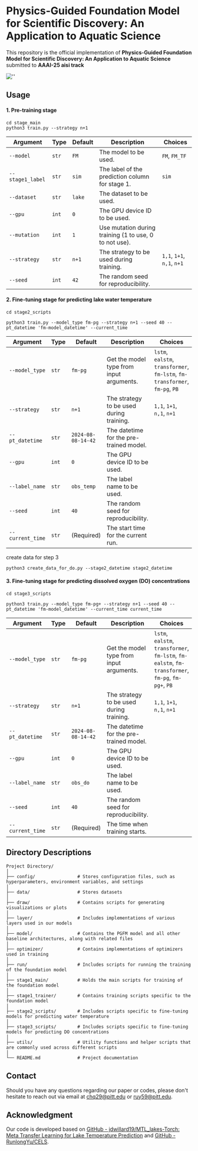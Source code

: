 
# Physics-Guided Foundation Model for Scientific Discovery: An Application to Aquatic Science
This repository is the official implementation of **Physics-Guided Foundation Model for Scientific Discovery: An Application to Aquatic Science** submitted to **AAAI-25 aisi track**


![''](img/PGFM-v5.png)

## Usage

<!-- ### Example -->
#### 1. Pre-training stage
```
cd stage_main
python3 train.py --strategy n+1
```

| Argument         | Type   | Default | Description                                                  | Choices                                                         |
| ---------------- | ------ | ------- | ------------------------------------------------------------ | --------------------------------------------------------------- |
| `--model`        | `str`  | `FM`    | The model to be used.                                        | `FM`, `FM_TF`                                                   |
| `--stage1_label` | `str`  | `sim`   | The label of the prediction column for stage 1.              | `sim`      |
| `--dataset`      | `str`  | `lake`  | The dataset to be used.                                      |                                                                 |
| `--gpu`          | `int`  | `0`     | The GPU device ID to be used.                                |                                                                 |
| `--mutation`     | `int`  | `1`     | Use mutation during training (1 to use, 0 to not use).       |                                                                 |
| `--strategy`     | `str`  | `n+1`   | The strategy to be used during training.                     | `1,1`, `1+1`, `n,1`, `n+1`                                      |
| `--seed`         | `int`  | `42`    | The random seed for reproducibility.                         |                                                                 |

#### 2. Fine-tuning stage for predicting lake water temperature
```
cd stage2_scripts

python3 train.py --model_type fm-pg --strategy n+1 --seed 40 --pt_datetime 'fm-model_datetime' --current_time
```


| Argument         | Type   | Default              | Description                                         | Choices                                                               |
| ---------------- | ------ | ------------------- | --------------------------------------------------- | --------------------------------------------------------------------- |
| `--model_type`   | `str`  | `fm-pg`             | Get the model type from input arguments.            | `lstm`, `ealstm`, `transformer`, `fm-lstm`, `fm-transformer`, `fm-pg`, `PB` |
| `--strategy`     | `str`  | `n+1`               | The strategy to be used during training.            | `1,1`, `1+1`, `n,1`, `n+1`                                            |
| `--pt_datetime`  | `str`  | `2024-08-08-14-42`  | The datetime for the pre-trained model.             |                                                                       |
| `--gpu`          | `int`  | `0`                 | The GPU device ID to be used.                       |                                                                       |
| `--label_name`   | `str`  | `obs_temp`          | The label name to be used.                          |                                                                       |
| `--seed`         | `int`  | `40`                | The random seed for reproducibility.                |                                                                       |
| `--current_time` | `str`  | (Required)          | The start time for the current run.                 |                                                                       |


create data for step 3
```
python3 create_data_for_do.py --stage2_datetime stage2_datetime
```

#### 3. Fine-tuning stage for predicting dissolved oxygen (DO) concentrations

```
cd stage3_scripts

python3 train.py --model_type fm-pg+ --strategy n+1 --seed 40 --pt_datetime 'fm-model_datetime' --current_time current_time
```
| Argument         | Type   | Default              | Description                                         | Choices                                                                         |
| ---------------- | ------ | ------------------- | --------------------------------------------------- | ------------------------------------------------------------------------------- |
| `--model_type`   | `str`  | `fm-pg`             | Get the model type from input arguments.            | `lstm`, `ealstm`, `transformer`, `fm-lstm`, `fm-ealstm`, `fm-transformer`, `fm-pg`, `fm-pg+`, `PB` |
| `--strategy`     | `str`  | `n+1`               | The strategy to be used during training.            | `1,1`, `1+1`, `n,1`, `n+1`                                                      |
| `--pt_datetime`  | `str`  | `2024-08-08-14-42`  | The datetime for the pre-trained model.             |                                                                                 |
| `--gpu`          | `int`  | `0`                 | The GPU device ID to be used.                       |                                                                                 |
| `--label_name`   | `str`  | `obs_do`            | The label name to be used.                          |                                                                                 |
| `--seed`         | `int`  | `40`                | The random seed for reproducibility.                |                                                                                 |
| `--current_time` | `str`  | (Required)          | The time when training starts.                      |                                                                                 |



## Directory Descriptions
```text
Project Directory/
│
├── config/                # Stores configuration files, such as hyperparameters, environment variables, and settings
│
├── data/                  # Stores datasets
│
├── draw/                  # Contains scripts for generating visualizations or plots
│
├── layer/                 # Includes implementations of various layers used in our models
│
├── model/                 # Contains the PGFM model and all other baseline architectures, along with related files
│
├── optimizer/             # Contains implementations of optimizers used in training
│
├── run/                   # Includes scripts for running the training of the foundation model
│
├── stage1_main/           # Holds the main scripts for training of the foundation model
│
├── stage1_trainer/        # Contains training scripts specific to the foundation model
│
├── stage2_scripts/        # Includes scripts specific to fine-tuning models for predicting water temperature
│
├── stage3_scripts/        # Includes scripts specific to fine-tuning models for predicting DO concentrations
│
├── utils/                 # Utility functions and helper scripts that are commonly used across different scripts
│
└── README.md              # Project documentation
```

## Contact

Should you have any questions regarding our paper or codes, please don't hesitate to reach out via email at chq29@pitt.edu or ruy59@pitt.edu.


## Acknowledgment 
Our code is developed based on [GitHub - jdwillard19/MTL_lakes-Torch: Meta Transfer Learning for Lake Temperature Prediction](https://github.com/jdwillard19/MTL_lakes) and [GitHub - RunlongYu/CELS](https://github.com/RunlongYu/CELS).
